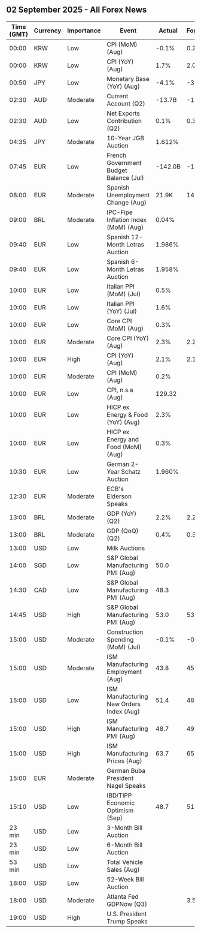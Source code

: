 ## 02 September 2025 - All Forex News

| Time (GMT) | Currency | Importance | Event | Actual | Forecast | Previous |
|------|----------|------------|-------|--------|----------|----------|
| 00:00 | KRW | Low | CPI (MoM) (Aug) | -0.1% | 0.2% | 0.2% |
| 00:00 | KRW | Low | CPI (YoY) (Aug) | 1.7% | 2.0% | 2.1% |
| 00:50 | JPY | Low | Monetary Base (YoY) (Aug) | -4.1% | -3.5% | -3.9% |
| 02:30 | AUD | Moderate | Current Account (Q2) | -13.7B | -15.9B | -14.1B |
| 02:30 | AUD | Low | Net Exports Contribution (Q2) | 0.1% | 0.3% | -0.1% |
| 04:35 | JPY | Moderate | 10-Year JGB Auction | 1.612% |  | 1.462% |
| 07:45 | EUR | Low | French Government Budget Balance (Jul) | -142.0B | -107.2B | -100.4B |
| 08:00 | EUR | Moderate | Spanish Unemployment Change (Aug) | 21.9K | 14.2K | -1.4K |
| 09:00 | BRL | Moderate | IPC-Fipe Inflation Index (MoM) (Aug) | 0.04% |  | 0.28% |
| 09:40 | EUR | Low | Spanish 12-Month Letras Auction | 1.986% |  | 1.945% |
| 09:40 | EUR | Low | Spanish 6-Month Letras Auction | 1.958% |  | 1.932% |
| 10:00 | EUR | Low | Italian PPI (MoM) (Jul) | 0.5% |  | 1.4% |
| 10:00 | EUR | Low | Italian PPI (YoY) (Jul) | 1.6% |  | 2.4% |
| 10:00 | EUR | Low | Core CPI (MoM) (Aug) | 0.3% |  | -0.2% |
| 10:00 | EUR | Moderate | Core CPI (YoY) (Aug) | 2.3% | 2.2% | 2.3% |
| 10:00 | EUR | High | CPI (YoY) (Aug) | 2.1% | 2.1% | 2.0% |
| 10:00 | EUR | Moderate | CPI (MoM) (Aug) | 0.2% |  | 0.0% |
| 10:00 | EUR | Low | CPI, n.s.a (Aug) | 129.32 |  | 129.12 |
| 10:00 | EUR | Low | HICP ex Energy & Food (YoY) (Aug) | 2.3% |  | 2.4% |
| 10:00 | EUR | Low | HICP ex Energy and Food (MoM) (Aug) | 0.3% |  | -0.1% |
| 10:30 | EUR | Low | German 2-Year Schatz Auction | 1.960% |  | 1.900% |
| 12:30 | EUR | Moderate | ECB's Elderson Speaks |  |  |  |
| 13:00 | BRL | Moderate | GDP (YoY) (Q2) | 2.2% | 2.2% | 2.9% |
| 13:00 | BRL | Moderate | GDP (QoQ) (Q2) | 0.4% | 0.3% | 1.3% |
| 13:00 | USD | Low | Milk Auctions |  |  | 4,291.0 |
| 14:00 | SGD | Low | S&P Global Manufacturing PMI (Aug) | 50.0 |  | 49.9 |
| 14:30 | CAD | Low | S&P Global Manufacturing PMI (Aug) | 48.3 |  | 46.1 |
| 14:45 | USD | High | S&P Global Manufacturing PMI (Aug) | 53.0 | 53.3 | 49.8 |
| 15:00 | USD | Moderate | Construction Spending (MoM) (Jul) | -0.1% | -0.1% | -0.4% |
| 15:00 | USD | Moderate | ISM Manufacturing Employment (Aug) | 43.8 | 45.0 | 43.4 |
| 15:00 | USD | Low | ISM Manufacturing New Orders Index (Aug) | 51.4 | 48.0 | 47.1 |
| 15:00 | USD | High | ISM Manufacturing PMI (Aug) | 48.7 | 49.0 | 48.0 |
| 15:00 | USD | High | ISM Manufacturing Prices (Aug) | 63.7 | 65.1 | 64.8 |
| 15:00 | EUR | Moderate | German Buba President Nagel Speaks |  |  |  |
| 15:10 | USD | Low | IBD/TIPP Economic Optimism (Sep) | 48.7 | 51.8 | 50.9 |
| 23 min | USD | Low | 3-Month Bill Auction |  |  | 4.100% |
| 23 min | USD | Low | 6-Month Bill Auction |  |  | 3.915% |
| 53 min | USD | Low | Total Vehicle Sales (Aug) |  |  | 16.40M |
| 18:00 | USD | Low | 52-Week Bill Auction |  |  | 3.760% |
| 18:00 | USD | Moderate | Atlanta Fed GDPNow (Q3) |  | 3.5% | 3.5% |
| 19:00 | USD | High | U.S. President Trump Speaks |  |  |  |
